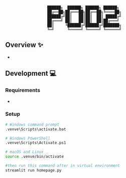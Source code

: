 <div align='center'>

```
██████╗  ██████╗ ██████╗ ██████╗ 
██╔══██╗██╔═══██╗██╔══██╗╚════██╗
██████╔╝██║   ██║██║  ██║ █████╔╝
██╔═══╝ ██║   ██║██║  ██║██╔═══╝ 
██║     ╚██████╔╝██████╔╝███████╗
╚═╝      ╚═════╝ ╚═════╝ ╚══════╝
```

</div>

## Overview :sparkles:
- 

## Development :computer:

### Requirements
- 

### Setup
```sh
# Windows command prompt
.venve\Scripts\activate.bat

# Windows PowerShell
.venve\Scripts\Activate.ps1

# macOS and Linux
source .venve/bin/activate

#then run this command after in virtual environment
streamlit run homepage.py
```

